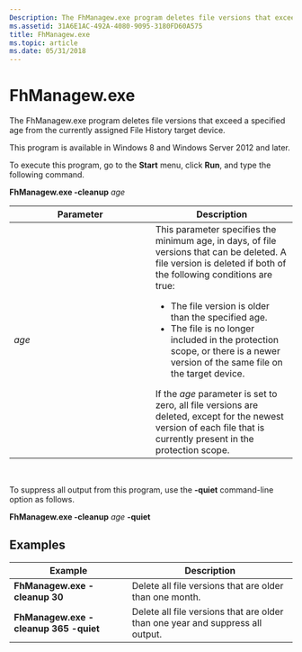 ```yaml
---
Description: The FhManagew.exe program deletes file versions that exceed a specified age from the currently assigned File History target device.
ms.assetid: 31A6E1AC-492A-4080-9095-3180FD60A575
title: FhManagew.exe
ms.topic: article
ms.date: 05/31/2018
---
```


# FhManagew.exe

The FhManagew.exe program deletes file versions that exceed a specified age from the currently assigned File History target device.

This program is available in Windows 8 and Windows Server 2012 and later.

To execute this program, go to the **Start** menu, click **Run**, and type the following command.

**FhManagew.exe -cleanup** *age*



<table>
<colgroup>
<col style="width: 50%" />
<col style="width: 50%" />
</colgroup>
<thead>
<tr class="header">
<th>Parameter</th>
<th>Description</th>
</tr>
</thead>
<tbody>
<tr class="odd">
<td><span id="age"></span><span id="AGE"></span><em>age</em><br/></td>
<td>This parameter specifies the minimum age, in days, of file versions that can be deleted. A file version is deleted if both of the following conditions are true:<br/>
<ul>
<li>The file version is older than the specified age.</li>
<li>The file is no longer included in the protection scope, or there is a newer version of the same file on the target device.</li>
</ul>
If the <em>age</em> parameter is set to zero, all file versions are deleted, except for the newest version of each file that is currently present in the protection scope.<br/></td>
</tr>
</tbody>
</table>



 

To suppress all output from this program, use the **-quiet** command-line option as follows.

**FhManagew.exe -cleanup** *age* **-quiet**

## Examples



| Example                                                                                                                                                                                                      | Description                                                                               |
|--------------------------------------------------------------------------------------------------------------------------------------------------------------------------------------------------------------|-------------------------------------------------------------------------------------------|
| <span id="FhManagew.exe_-cleanup_30"></span><span id="fhmanagew.exe_-cleanup_30"></span><span id="FHMANAGEW.EXE_-CLEANUP_30"></span>**FhManagew.exe -cleanup 30**<br/>                                 | Delete all file versions that are older than one month.<br/>                        |
| <span id="FhManagew.exe_-cleanup_365_-quiet"></span><span id="fhmanagew.exe_-cleanup_365_-quiet"></span><span id="FHMANAGEW.EXE_-CLEANUP_365_-QUIET"></span>**FhManagew.exe -cleanup 365 -quiet**<br/> | Delete all file versions that are older than one year and suppress all output.<br/> |



 

 

 





